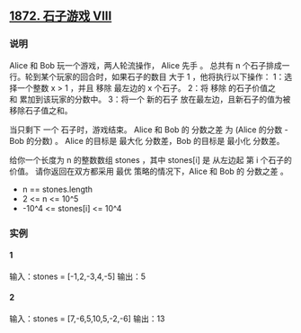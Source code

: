 ## [1872. 石子游戏 VIII](https://leetcode-cn.com/problems/stone-game-viii/)

### 说明
Alice 和 Bob 玩一个游戏，两人轮流操作， Alice 先手 。
总共有 n 个石子排成一行。轮到某个玩家的回合时，如果石子的数目 大于 1 ，他将执行以下操作：
1：选择一个整数 x > 1 ，并且 移除 最左边的 x 个石子。
2：将 移除 的石子价值之 和 累加到该玩家的分数中。
3：将一个 新的石子 放在最左边，且新石子的值为被移除石子值之和。

当只剩下 一个 石子时，游戏结束。
Alice 和 Bob 的 分数之差 为 (Alice 的分数 - Bob 的分数) 。
Alice 的目标是 最大化 分数差，Bob 的目标是 最小化 分数差。

给你一个长度为 n 的整数数组 stones ，其中 stones[i] 是 从左边起 第 i 个石子的价值。
请你返回在双方都采用 最优 策略的情况下，Alice 和 Bob 的 分数之差 。

* n == stones.length
* 2 <= n <= 10^5
* -10^4 <= stones[i] <= 10^4

### 实例
#### 1
输入：stones = [-1,2,-3,4,-5]
输出：5

#### 2
输入：stones = [7,-6,5,10,5,-2,-6]
输出：13